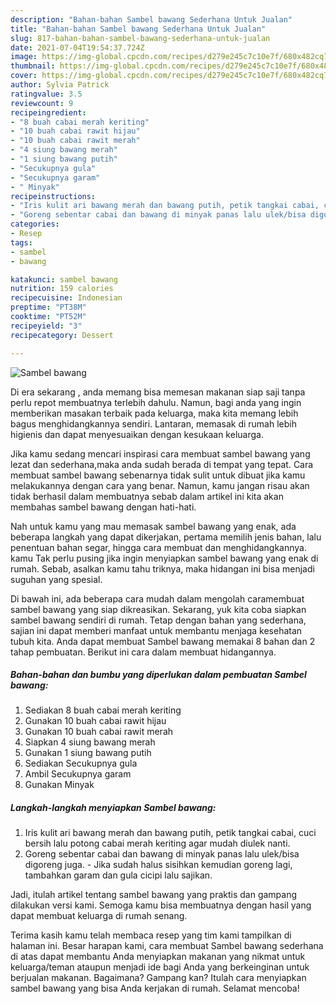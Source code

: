 ```yaml
---
description: "Bahan-bahan Sambel bawang Sederhana Untuk Jualan"
title: "Bahan-bahan Sambel bawang Sederhana Untuk Jualan"
slug: 817-bahan-bahan-sambel-bawang-sederhana-untuk-jualan
date: 2021-07-04T19:54:37.724Z
image: https://img-global.cpcdn.com/recipes/d279e245c7c10e7f/680x482cq70/sambel-bawang-foto-resep-utama.jpg
thumbnail: https://img-global.cpcdn.com/recipes/d279e245c7c10e7f/680x482cq70/sambel-bawang-foto-resep-utama.jpg
cover: https://img-global.cpcdn.com/recipes/d279e245c7c10e7f/680x482cq70/sambel-bawang-foto-resep-utama.jpg
author: Sylvia Patrick
ratingvalue: 3.5
reviewcount: 9
recipeingredient:
- "8 buah cabai merah keriting"
- "10 buah cabai rawit hijau"
- "10 buah cabai rawit merah"
- "4 siung bawang merah"
- "1 siung bawang putih"
- "Secukupnya gula"
- "Secukupnya garam"
- " Minyak"
recipeinstructions:
- "Iris kulit ari bawang merah dan bawang putih, petik tangkai cabai, cuci bersih lalu potong cabai merah keriting agar mudah diulek nanti."
- "Goreng sebentar cabai dan bawang di minyak panas lalu ulek/bisa digoreng juga. Jika sudah halus sisihkan kemudian goreng lagi, tambahkan garam dan gula cicipi lalu sajikan."
categories:
- Resep
tags:
- sambel
- bawang

katakunci: sambel bawang 
nutrition: 159 calories
recipecuisine: Indonesian
preptime: "PT38M"
cooktime: "PT52M"
recipeyield: "3"
recipecategory: Dessert

---
```



![Sambel bawang](https://img-global.cpcdn.com/recipes/d279e245c7c10e7f/680x482cq70/sambel-bawang-foto-resep-utama.jpg)

Di era  sekarang , anda memang bisa memesan makanan siap saji tanpa perlu repot membuatnya terlebih dahulu. Namun, bagi anda yang ingin memberikan masakan terbaik pada keluarga, maka kita memang lebih bagus menghidangkannya sendiri. Lantaran, memasak di rumah lebih higienis dan dapat menyesuaikan dengan kesukaan keluarga.

Jika kamu sedang mencari inspirasi cara membuat sambel bawang yang lezat dan sederhana,maka anda sudah berada di tempat yang tepat. Cara membuat sambel bawang  sebenarnya tidak sulit untuk dibuat jika kamu melakukannya dengan cara yang benar. Namun, kamu jangan risau akan tidak berhasil dalam membuatnya 
sebab dalam artikel ini kita akan membahas sambel bawang dengan hati-hati.  



Nah untuk kamu yang mau memasak sambel bawang yang enak, ada beberapa langkah yang dapat dikerjakan, pertama memilih jenis bahan, lalu penentuan bahan segar, hingga cara membuat dan menghidangkannya. kamu Tak perlu pusing jika ingin menyiapkan sambel bawang yang enak di rumah. Sebab, asalkan kamu  tahu triknya, maka hidangan ini bisa menjadi suguhan yang spesial.

Di bawah ini, ada beberapa cara mudah dalam mengolah caramembuat sambel bawang yang siap dikreasikan. Sekarang, yuk kita coba siapkan sambel bawang sendiri di rumah. Tetap dengan bahan yang sederhana, sajian ini dapat memberi manfaat untuk membantu menjaga kesehatan tubuh kita. Anda dapat membuat Sambel bawang memakai 8 bahan dan 2 tahap pembuatan. Berikut ini cara dalam membuat hidangannya.

<!--inarticleads1-->

##### Bahan-bahan dan bumbu yang diperlukan dalam pembuatan Sambel bawang:

1. Sediakan 8 buah cabai merah keriting
1. Gunakan 10 buah cabai rawit hijau
1. Gunakan 10 buah cabai rawit merah
1. Siapkan 4 siung bawang merah
1. Gunakan 1 siung bawang putih
1. Sediakan Secukupnya gula
1. Ambil Secukupnya garam
1. Gunakan  Minyak




<!--inarticleads2-->

##### Langkah-langkah menyiapkan Sambel bawang:

1. Iris kulit ari bawang merah dan bawang putih, petik tangkai cabai, cuci bersih lalu potong cabai merah keriting agar mudah diulek nanti.
1. Goreng sebentar cabai dan bawang di minyak panas lalu ulek/bisa digoreng juga. - Jika sudah halus sisihkan kemudian goreng lagi, tambahkan garam dan gula cicipi lalu sajikan.




Jadi, itulah artikel tentang  sambel bawang  yang praktis dan gampang dilakukan versi kami. Semoga kamu bisa membuatnya dengan hasil yang dapat membuat keluarga di rumah senang. 

Terima kasih kamu telah membaca resep yang tim kami tampilkan di halaman ini. Besar harapan kami, cara membuat  Sambel bawang sederhana di atas dapat membantu Anda menyiapkan makanan yang nikmat untuk keluarga/teman ataupun menjadi ide bagi Anda yang berkeinginan untuk berjualan makanan. Bagaimana? Gampang kan? Itulah cara menyiapkan sambel bawang yang bisa Anda kerjakan di rumah. Selamat mencoba!

